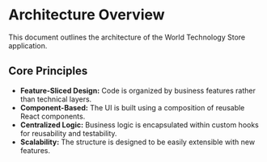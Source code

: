 # Architecture Overview

This document outlines the architecture of the World Technology Store application.

## Core Principles

- **Feature-Sliced Design:** Code is organized by business features rather than technical layers.
- **Component-Based:** The UI is built using a composition of reusable React components.
- **Centralized Logic:** Business logic is encapsulated within custom hooks for reusability and testability.
- **Scalability:** The structure is designed to be easily extensible with new features.

